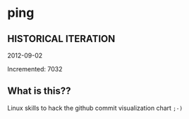 # ping

## HISTORICAL ITERATION
2012-09-02

Incremented: 7032

## What is this?? 
Linux skills to hack the github commit visualization chart `;-)`

